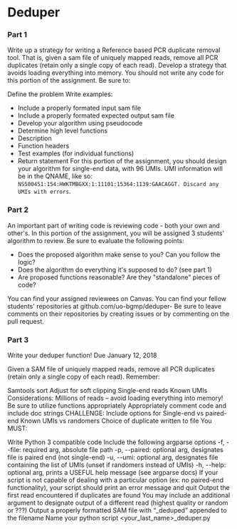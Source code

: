 # Deduper


### Part 1

Write up a strategy for writing a Reference based PCR duplicate removal tool. That is, given a sam file of uniquely mapped reads, remove all PCR duplicates (retain only a single copy of each read). Develop a strategy that avoids loading everything into memory. You should not write any code for this portion of the assignment. Be sure to:

Define the problem
Write examples:
  - Include a properly formated input sam file
  - Include a properly formated expected output sam file
  - Develop your algorithm using pseudocode
  - Determine high level functions
  - Description
  - Function headers
  - Test examples (for individual functions)
  - Return statement
For this portion of the assignment, you should design your algorithm for single-end data, with 96 UMIs. UMI information will be in the QNAME, like so: ```NS500451:154:HWKTMBGXX:1:11101:15364:1139:GAACAGGT. Discard any UMIs with errors```.

### Part 2

An important part of writing code is reviewing code - both your own and other's. In this portion of the assignment, you will be assigned 3 students' algorithm to review. Be sure to evaluate the following points:

  - Does the proposed algorithm make sense to you? Can you follow the logic?
  - Does the algorithm do everything it's supposed to do? (see part 1)
  - Are proposed functions reasonable? Are they "standalone" pieces of code?

You can find your assigned reviewees on Canvas. You can find your fellow students' repositories at github.com/uo-bgmp/deduper-<user>
Be sure to leave comments on their repositories by creating issues or by commenting on the pull request.

### Part 3

Write your deduper function! Due January 12, 2018

Given a SAM file of uniquely mapped reads, remove all PCR duplicates (retain only a single copy of each read). Remember:

Samtools sort
Adjust for soft clipping
Single-end reads
Known UMIs
Considerations:
Millions of reads – avoid loading everything into memory!
Be sure to utilize functions appropriately
Appropriately comment code and include doc strings
CHALLENGE: Include options for
Single-end vs paired-end
Known UMIs vs randomers
Choice of duplicate written to file
You MUST:

Write Python 3 compatible code
Include the following argparse options
-f, --file: required arg, absolute file path
-p, --paired: optional arg, designates file is paired end (not single-end)
-u, --umi: optional arg, designates file containing the list of UMIs (unset if randomers instead of UMIs)
-h, --help: optional arg, prints a USEFUL help message (see argparse docs)
If your script is not capable of dealing with a particular option (ex: no paired-end functionality), your script should print an error message and quit
Output the first read encountered if duplicates are found
You may include an additional argument to designate output of a different read (highest quality or random or ???)
Output a properly formatted SAM file with “_deduped” appended to the filename
Name your python script <your_last_name>_deduper.py
